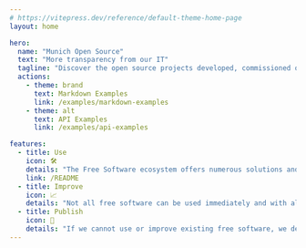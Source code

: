 ```yaml
---
# https://vitepress.dev/reference/default-theme-home-page
layout: home

hero:
  name: "Munich Open Source"
  text: "More transparency from our IT"
  tagline: "Discover the open source projects developed, commissioned or funded by the City of Munich."
  actions:
    - theme: brand
      text: Markdown Examples
      link: /examples/markdown-examples
    - theme: alt
      text: API Examples
      link: /examples/api-examples

features:
  - title: Use
    icon: 🛠
    details: "The Free Software ecosystem offers numerous solutions and applications. Modern software development is no longer possible without free software. Almost all software products contain free software."
    link: /README
  - title: Improve
    icon: 📈
    details: "Not all free software can be used immediately and with all security and feature requirements. Free software also allows you to improve it and help fix bugs or add features."
  - title: Publish
    icon: 🚀
    details: "If we cannot use or improve existing free software, we develop free software ourselves. If we decide to develop software ourselves, it happens openly and freely."
---
```


